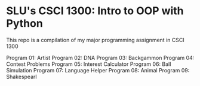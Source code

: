 # SLU's CSCI 1300: Intro to OOP with Python 

This repo is a compilation of my major programming assignment in CSCI 1300

Program 01: Artist
Program 02: DNA	
Program 03: Backgammon
Program 04: Contest Problems
Program 05: Interest Calculator
Program 06: Ball Simulation
Program 07: Language Helper
Program 08: Animal
Program 09: Shakespearl
